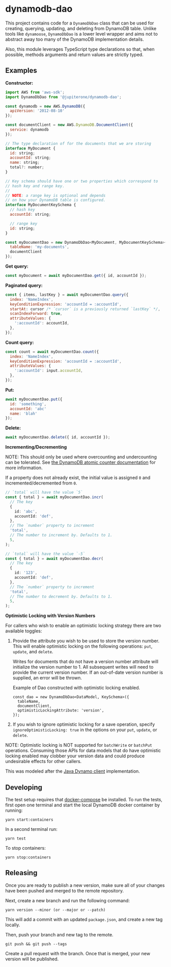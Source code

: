 # dynamodb-dao

This project contains code for a `DynamoDbDao` class that can be used for
creating, querying, updating, and deleting from DynamoDB table. Unlike tools
like `dynamoose`, `DynamoDbDao` is a lower level wrapper and aims not to
abstract away too many of the DynamoDB implementation details.

Also, this module leverages TypeScript type declarations so that, when possible,
methods arguments and return values are strictly typed.

## Examples

**Constructor:**

```javascript
import AWS from 'aws-sdk';
import DynamoDbDao from '@jupiterone/dynamodb-dao';

const dynamodb = new AWS.DynamoDB({
  apiVersion: '2012-08-10'
});

const documentClient = new AWS.DynamoDB.DocumentClient({
  service: dynamodb
});

// The type declaration of for the documents that we are storing
interface MyDocument {
  id: string;
  accountId: string;
  name: string;
  total?: number;
}

// Key schema should have one or two properties which correspond to
// hash key and range key.
//
// NOTE: a range key is optional and depends
// on how your DynamoDB table is configured.
interface MyDocumentKeySchema {
  // hash key
  accountId: string;

  // range key
  id: string;
}

const myDocumentDao = new DynamoDbDao<MyDocument, MyDocumentKeySchema>({
  tableName: 'my-documents',
  documentClient
});
```

**Get query:**

```javascript
const myDocument = await myDocumentDao.get({ id, accountId });
```

**Paginated query:**

```javascript
const { items, lastKey } = await myDocumentDao.query({
  index: 'NameIndex',
  keyConditionExpression: 'accountId = :accountId',
  startAt: cursor /* `cursor` is a previously returned `lastKey` */,
  scanIndexForward: true,
  attributeValues: {
    ':accountId': accountId,
  },
});
```

**Count query:**

```javascript
const count = await myDocumentDao.count({
  index: 'NameIndex',
  keyConditionExpression: 'accountId = :accountId',
  attributeValues: {
    ':accountId': input.accountId,
  },
});
```

**Put:**

```javascript
await myDocumentDao.put({
  id: 'something',
  accountId: 'abc'
  name: 'blah'
});
```

**Delete:**

```javascript
await myDocumentDao.delete({ id, accountId });
```

**Incrementing/Decrementing**

NOTE: This should only be used where overcounting and undercounting can be
tolerated. See
[the DynamoDB atomic counter documentation](https://docs.aws.amazon.com/amazondynamodb/latest/developerguide/WorkingWithItems.html#WorkingWithItems.AtomicCounters)
for more information.

If a property does not already exist, the initial value is assigned `0` and
incremented/decremented from `0`.

```ts
// `total` will have the value `5`
const { total } = await myDocumentDao.incr(
  // The key
  {
    id: 'abc',
    accountId: 'def',
  },
  // The `number` property to increment
  'total',
  // The number to increment by. Defaults to 1.
  5,
);

// `total` will have the value `-5`
const { total } = await myDocumentDao.decr(
  // The key
  {
    id: '123',
    accountId: 'def',
  },
  // The `number` property to increment
  'total',
  // The number to decrement by. Defaults to 1.
  5,
);
```

**Optimistic Locking with Version Numbers**

For callers who wish to enable an optimistic locking strategy there are two
available toggles:

1. Provide the attribute you wish to be used to store the version number. This
   will enable optimistic locking on the following operations: `put`, `update`,
   and `delete`.

   Writes for documents that do not have a version number attribute will
   initialize the version number to 1. All subsequent writes will need to
   provide the current version number. If an out-of-date version number is
   supplied, an error will be thrown.

   Example of Dao constructed with optimistic locking enabled.

   ```
   const dao = new DynamoDbDao<DataModel, KeySchema>({
     tableName,
     documentClient,
     optimisticLockingAttribute: 'version',
   });
   ```

2. If you wish to ignore optimistic locking for a save operation, specify
   `ignoreOptimisticLocking: true` in the options on your `put`, `update`, or
   `delete`.

NOTE: Optimistic locking is NOT supported for `batchWrite` or `batchPut`
operations. Consuming those APIs for data models that do have optimistic locking
enabled may clobber your version data and could produce undesirable effects for
other callers.

This was modeled after the
[Java Dynamo client](https://docs.aws.amazon.com/amazondynamodb/latest/developerguide/DynamoDBMapper.OptimisticLocking.html)
implementation.

## Developing

The test setup requires that [docker-compose]() be installed. To run the tests,
first open one terminal and start the local DynamoDB docker container by
running:

```
yarn start:containers
```

In a second terminal run:

```
yarn test
```

To stop containers:

```
yarn stop:containers
```

## Releasing

Once you are ready to publish a new version, make sure all of your changes have
been pushed and merged to the remote repository.

Next, create a new branch and run the following command:

```
yarn version --minor (or --major or --patch)
```

This will add a commit with an updated `package.json`, and create a new tag
locally.

Then, push your branch and new tag to the remote.

```
git push && git push --tags
```

Create a pull request with the branch. Once that is merged, your new version
will be published.

